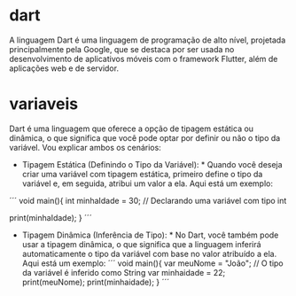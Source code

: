 # dart
A linguagem Dart é uma linguagem de programação de alto nível, projetada principalmente pela Google, que se destaca por ser usada no desenvolvimento de aplicativos móveis com o framework Flutter, além de aplicações web e de servidor. 

# variaveis

Dart é uma linguagem que oferece a opção de tipagem estática ou dinâmica, o que significa que você pode optar por definir ou não o tipo da variável. Vou explicar ambos os cenários:

* Tipagem Estática (Definindo o Tipo da Variável): *
Quando você deseja criar uma variável com tipagem estática, primeiro define o tipo da variável e, em seguida, atribui um valor a ela. Aqui está um exemplo:

´´´
void main(){
  int minhaIdade = 30; // Declarando uma variável com tipo int
 
  print(minhaIdade);
}
´´´

* Tipagem Dinâmica (Inferência de Tipo): *
No Dart, você também pode usar a tipagem dinâmica, o que significa que a linguagem inferirá automaticamente o tipo da variável com base no valor atribuído a ela. Aqui está um exemplo:
´´´
void main(){
  var meuNome = "João"; // O tipo da variável é inferido como String
  var minhaidade = 22;
  print(meuNome);
  print(minhaidade);
}
´´´
